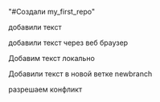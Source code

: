"#Создали my_first_repo" 

добавили текст

добавили текст через веб браузер

Добавим текст локально


Добавили текст в новой ветке newbranch

разрешаем конфликт
